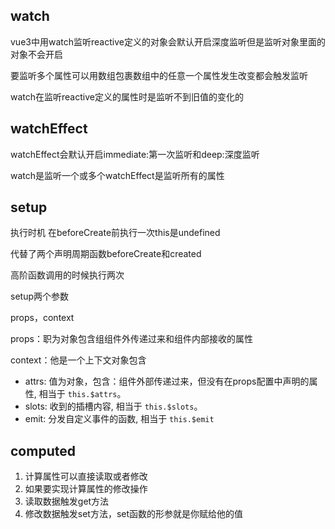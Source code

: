 ## watch

vue3中用watch监听reactive定义的对象会默认开启深度监听但是监听对象里面的对象不会开启

要监听多个属性可以用数组包裹数组中的任意一个属性发生改变都会触发监听

watch在监听reactive定义的属性时是监听不到旧值的变化的



## watchEffect

watchEffect会默认开启immediate:第一次监听和deep:深度监听

watch是监听一个或多个watchEffect是监听所有的属性



## setup

执行时机 在beforeCreate前执行一次this是undefined

代替了两个声明周期函数beforeCreate和created

高阶函数调用的时候执行两次

setup两个参数

props，context

props：职为对象包含组组件外传递过来和组件内部接收的属性

context：他是一个上下文对象包含

- attrs: 值为对象，包含：组件外部传递过来，但没有在props配置中声明的属性, 相当于 ```this.$attrs```。
- slots: 收到的插槽内容, 相当于 ```this.$slots```。
- emit: 分发自定义事件的函数, 相当于 ```this.$emit```



## computed

1. 计算属性可以直接读取或者修改
2. 如果要实现计算属性的修改操作
3. 读取数据触发get方法
4. 修改数据触发set方法，set函数的形参就是你赋给他的值